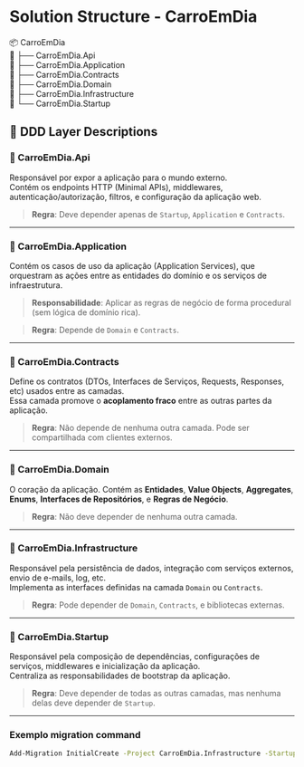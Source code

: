 ﻿# Solution Structure - CarroEmDia

📦 CarroEmDia  
📁 ├── CarroEmDia.Api  
📁 ├── CarroEmDia.Application  
📁 ├── CarroEmDia.Contracts  
📁 ├── CarroEmDia.Domain  
📁 ├── CarroEmDia.Infrastructure  
📁 └── CarroEmDia.Startup  


## 🧱 DDD Layer Descriptions

### 📁 CarroEmDia.Api
Responsável por expor a aplicação para o mundo externo.  
Contém os endpoints HTTP (Minimal APIs), middlewares, autenticação/autorização, filtros, e configuração da aplicação web.

> **Regra**: Deve depender apenas de `Startup`, `Application` e `Contracts`.

---

### 📁 CarroEmDia.Application
Contém os casos de uso da aplicação (Application Services), que orquestram as ações entre as entidades do domínio e os serviços de infraestrutura.  

> **Responsabilidade**: Aplicar as regras de negócio de forma procedural (sem lógica de domínio rica).

> **Regra**: Depende de `Domain` e `Contracts`.

---

### 📁 CarroEmDia.Contracts
Define os contratos (DTOs, Interfaces de Serviços, Requests, Responses, etc) usados entre as camadas.  
Essa camada promove o **acoplamento fraco** entre as outras partes da aplicação.

> **Regra**: Não depende de nenhuma outra camada. Pode ser compartilhada com clientes externos.

---

### 📁 CarroEmDia.Domain
O coração da aplicação. Contém as **Entidades**, **Value Objects**, **Aggregates**, **Enums**, **Interfaces de Repositórios**, e **Regras de Negócio**.

> **Regra**: Não deve depender de nenhuma outra camada.

---

### 📁 CarroEmDia.Infrastructure
Responsável pela persistência de dados, integração com serviços externos, envio de e-mails, log, etc.  
Implementa as interfaces definidas na camada `Domain` ou `Contracts`.

> **Regra**: Pode depender de `Domain`, `Contracts`, e bibliotecas externas.

---

### 📁 CarroEmDia.Startup
Responsável pela composição de dependências, configurações de serviços, middlewares e inicialização da aplicação.  
Centraliza as responsabilidades de bootstrap da aplicação.

> **Regra**: Deve depender de todas as outras camadas, mas nenhuma delas deve depender de `Startup`.

---

### Exemplo migration command
```bash
Add-Migration InitialCreate -Project CarroEmDia.Infrastructure -StartupProject CarroEmDia.Api -OutputDir Data/Migrations
```